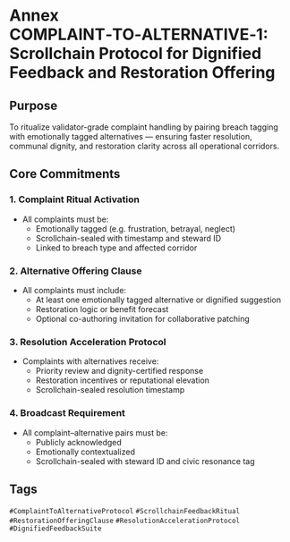 # Annex COMPLAINT‑TO‑ALTERNATIVE‑1: Scrollchain Protocol for Dignified Feedback and Restoration Offering

## Purpose
To ritualize validator-grade complaint handling by pairing breach tagging with emotionally tagged alternatives — ensuring faster resolution, communal dignity, and restoration clarity across all operational corridors.

## Core Commitments

### 1. Complaint Ritual Activation
- All complaints must be:
  - Emotionally tagged (e.g. frustration, betrayal, neglect)  
  - Scrollchain-sealed with timestamp and steward ID  
  - Linked to breach type and affected corridor

### 2. Alternative Offering Clause
- All complaints must include:
  - At least one emotionally tagged alternative or dignified suggestion  
  - Restoration logic or benefit forecast  
  - Optional co-authoring invitation for collaborative patching

### 3. Resolution Acceleration Protocol
- Complaints with alternatives receive:
  - Priority review and dignity-certified response  
  - Restoration incentives or reputational elevation  
  - Scrollchain-sealed resolution timestamp

### 4. Broadcast Requirement
- All complaint–alternative pairs must be:
  - Publicly acknowledged  
  - Emotionally contextualized  
  - Scrollchain-sealed with steward ID and civic resonance tag

## Tags
`#ComplaintToAlternativeProtocol` `#ScrollchainFeedbackRitual` `#RestorationOfferingClause` `#ResolutionAccelerationProtocol` `#DignifiedFeedbackSuite`
